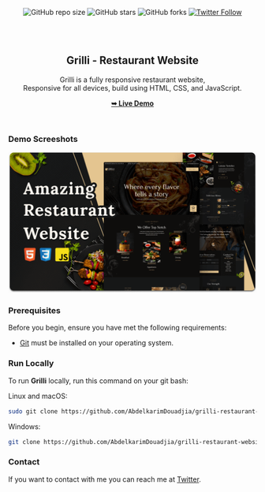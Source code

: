 <div align="center">
  
  ![GitHub repo size](https://img.shields.io/github/repo-size/AbdelkarimDouadjia/Grilli-restaurant-website)
  ![GitHub stars](https://img.shields.io/github/stars/AbdelkarimDouadjia/Grilli-restaurant-website?style=social)
  ![GitHub forks](https://img.shields.io/github/forks/AbdelkarimDouadjia/Grilli-restaurant-website?style=social)
  [![Twitter Follow](https://img.shields.io/twitter/follow/KarimDouadjia?style=social)](https://twitter.com/intent/follow?screen_name=codewithsadee)

  <br />
  <br />

  <h2 align="center">Grilli - Restaurant Website</h2>

  Grilli is a fully responsive restaurant website, <br />Responsive for all devices, build using HTML, CSS, and JavaScript.

  <a href="https://abdelkarimdouadjia.github.io/Grilli-restaurant-website/"><strong>➥ Live Demo</strong></a>

</div>

<br />

### Demo Screeshots

![Grilli Desktop Demo](./readme-images/desktop.png "Desktop Demo")

### Prerequisites

Before you begin, ensure you have met the following requirements:

* [Git](https://git-scm.com/downloads "Download Git") must be installed on your operating system.

### Run Locally

To run **Grilli** locally, run this command on your git bash:

Linux and macOS:

```bash
sudo git clone https://github.com/AbdelkarimDouadjia/grilli-restaurant-website.git
```

Windows:

```bash
git clone https://github.com/AbdelkarimDouadjia/grilli-restaurant-website.git
```

### Contact

If you want to contact with me you can reach me at [Twitter](https://www.twitter.com/KarimD).
